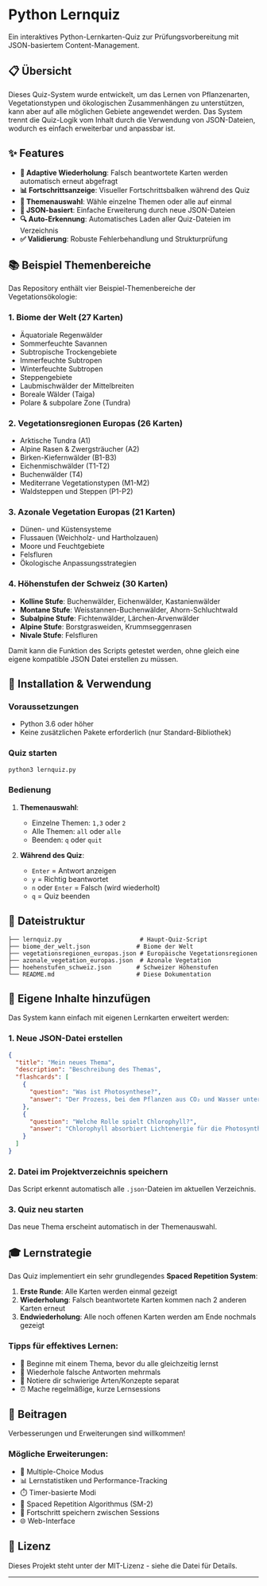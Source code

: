 #  Python Lernquiz

Ein interaktives Python-Lernkarten-Quiz zur Prüfungsvorbereitung mit JSON-basiertem Content-Management.

## 📋 Übersicht

Dieses Quiz-System wurde entwickelt, um das Lernen von Pflanzenarten, Vegetationstypen und ökologischen Zusammenhängen zu unterstützen, kann aber auf alle möglichen Gebiete angewendet werden. Das System trennt die Quiz-Logik vom Inhalt durch die Verwendung von JSON-Dateien, wodurch es einfach erweiterbar und anpassbar ist.

## ✨ Features

- **🔄 Adaptive Wiederholung**: Falsch beantwortete Karten werden automatisch erneut abgefragt
- **📊 Fortschrittsanzeige**: Visueller Fortschrittsbalken während des Quiz
- **🎯 Themenauswahl**: Wähle einzelne Themen oder alle auf einmal
- **📁 JSON-basiert**: Einfache Erweiterung durch neue JSON-Dateien
- **🔍 Auto-Erkennung**: Automatisches Laden aller Quiz-Dateien im Verzeichnis
- **✅ Validierung**: Robuste Fehlerbehandlung und Strukturprüfung

## 📚 Beispiel Themenbereiche

Das Repository enthält vier Beispiel-Themenbereiche der Vegetationsökologie:

### 1. Biome der Welt (27 Karten)
- Äquatoriale Regenwälder
- Sommerfeuchte Savannen
- Subtropische Trockengebiete
- Immerfeuchte Subtropen
- Winterfeuchte Subtropen
- Steppengebiete
- Laubmischwälder der Mittelbreiten
- Boreale Wälder (Taiga)
- Polare & subpolare Zone (Tundra)

### 2. Vegetationsregionen Europas (26 Karten)
- Arktische Tundra (A1)
- Alpine Rasen & Zwergsträucher (A2)
- Birken-Kiefernwälder (B1-B3)
- Eichenmischwälder (T1-T2)
- Buchenwälder (T4)
- Mediterrane Vegetationstypen (M1-M2)
- Waldsteppen und Steppen (P1-P2)

### 3. Azonale Vegetation Europas (21 Karten)
- Dünen- und Küstensysteme
- Flussauen (Weichholz- und Hartholzauen)
- Moore und Feuchtgebiete
- Felsfluren
- Ökologische Anpassungsstrategien

### 4. Höhenstufen der Schweiz (30 Karten)
- **Kolline Stufe**: Buchenwälder, Eichenwälder, Kastanienwälder
- **Montane Stufe**: Weisstannen-Buchenwälder, Ahorn-Schluchtwald
- **Subalpine Stufe**: Fichtenwälder, Lärchen-Arvenwälder
- **Alpine Stufe**: Borstgrasweiden, Krummseggenrasen
- **Nivale Stufe**: Felsfluren

Damit kann die Funktion des Scripts getestet werden, ohne gleich eine eigene kompatible JSON Datei erstellen zu müssen.

## 🚀 Installation & Verwendung

### Voraussetzungen
- Python 3.6 oder höher
- Keine zusätzlichen Pakete erforderlich (nur Standard-Bibliothek)

### Quiz starten
```bash
python3 lernquiz.py
```

### Bedienung
1. **Themenauswahl**: 
   - Einzelne Themen: `1,3` oder `2`
   - Alle Themen: `all` oder `alle`
   - Beenden: `q` oder `quit`

2. **Während des Quiz**:
   - `Enter` = Antwort anzeigen
   - `y` = Richtig beantwortet
   - `n` oder `Enter` = Falsch (wird wiederholt)
   - `q` = Quiz beenden

## 📁 Dateistruktur

```
├── lernquiz.py                      # Haupt-Quiz-Script
├── biome_der_welt.json             # Biome der Welt
├── vegetationsregionen_europas.json # Europäische Vegetationsregionen
├── azonale_vegetation_europas.json  # Azonale Vegetation
├── hoehenstufen_schweiz.json       # Schweizer Höhenstufen
└── README.md                       # Diese Dokumentation
```

## 🔧 Eigene Inhalte hinzufügen

Das System kann einfach mit eigenen Lernkarten erweitert werden:

### 1. Neue JSON-Datei erstellen
```json
{
  "title": "Mein neues Thema",
  "description": "Beschreibung des Themas",
  "flashcards": [
    {
      "question": "Was ist Photosynthese?",
      "answer": "Der Prozess, bei dem Pflanzen aus CO₂ und Wasser unter Lichteinwirkung Glucose und Sauerstoff produzieren."
    },
    {
      "question": "Welche Rolle spielt Chlorophyll?",
      "answer": "Chlorophyll absorbiert Lichtenergie für die Photosynthese."
    }
  ]
}
```

### 2. Datei im Projektverzeichnis speichern
Das Script erkennt automatisch alle `.json`-Dateien im aktuellen Verzeichnis.

### 3. Quiz neu starten
Das neue Thema erscheint automatisch in der Themenauswahl.

## 🎓 Lernstrategie

Das Quiz implementiert ein sehr grundlegendes **Spaced Repetition System**:

1. **Erste Runde**: Alle Karten werden einmal gezeigt
2. **Wiederholung**: Falsch beantwortete Karten kommen nach 2 anderen Karten erneut
3. **Endwiederholung**: Alle noch offenen Karten werden am Ende nochmals gezeigt

### Tipps für effektives Lernen:
- 🎯 Beginne mit einem Thema, bevor du alle gleichzeitig lernst
- 🔄 Wiederhole falsche Antworten mehrmals
- 📝 Notiere dir schwierige Arten/Konzepte separat
- ⏰ Mache regelmäßige, kurze Lernsessions


## 🤝 Beitragen

Verbesserungen und Erweiterungen sind willkommen! 

### Mögliche Erweiterungen:
- 🎲 Multiple-Choice Modus
- 📊 Lernstatistiken und Performance-Tracking
- ⏱️ Timer-basierte Modi
- 🔄 Spaced Repetition Algorithmus (SM-2)
- 💾 Fortschritt speichern zwischen Sessions
- 🌐 Web-Interface

## 📄 Lizenz

Dieses Projekt steht unter der MIT-Lizenz - siehe die Datei für Details.


---
